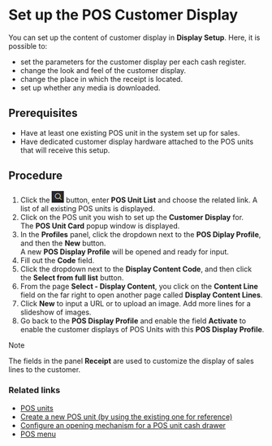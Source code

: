 # Set up the POS Customer Display

You can set up the content of customer display in **Display Setup**. Here, it is possible to:

- set the parameters for the customer display per each cash register. 
- change the look and feel of the customer display.
- change the place in which the receipt is located.
- set up whether any media is downloaded.

## Prerequisites

 - Have at least one existing POS unit in the system set up for sales.
 - Have dedicated customer display hardware attached to the POS units that will receive this setup.

## Procedure 

1. Click the ![Lightbulb that opens the Tell Me feature](../../../images/Icons/Lightbulb_icon.png "Tell Me what you want to do") button, enter **POS Unit List** and choose the related link. 
   A list of all existing POS units is displayed. 
2. Click on the POS unit you wish to set up the **Customer Display** for.  
   The **POS Unit Card** popup window is displayed.
3. In the **Profiles** panel, click the dropdown next to the **POS Diplay Profile**, and then the **New** button.  
   A new **POS Display Profile** will be opened and ready for input.
4. Fill out the **Code** field.
5. Click the dropdown next to the **Display Content Code**, and then click the **Select from full list** button.
5. From the page **Select - Display Content**, you click on the **Content Line** field on the far right to open another page called **Display Content Lines**.
6. Click **New** to input a URL or to upload an image. Add more lines for a slideshow of images.
7. Go back to the **POS Display Profile** and enable the field **Activate** to enable the customer displays of POS Units with this **POS Display Profile**.

> [!NOTE]
> The fields in the panel **Receipt** are used to customize the display of sales lines to the customer.

### Related links

- [POS units](../explanation/POSUnit.md)
- [Create a new POS unit (by using the existing one for reference)](./createnew.md)   
- [Configure an opening mechanism for a POS unit cash drawer](./ConfigureCashDrawerOpening.md)
- [POS menu](../explanation/POS_menu.md)